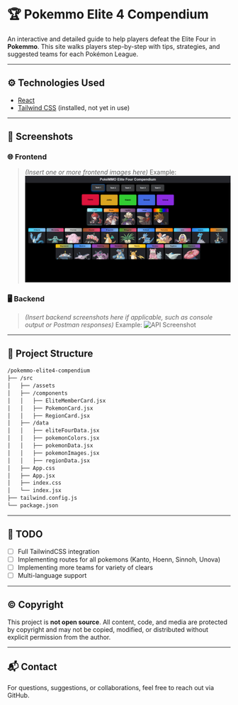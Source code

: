 # 🏆 Pokemmo Elite 4 Compendium

An interactive and detailed guide to help players defeat the Elite Four in **Pokemmo**.
This site walks players step-by-step with tips, strategies, and suggested teams for each Pokémon League.

---

## ⚙️ Technologies Used

* [React](https://reactjs.org/)
* [Tailwind CSS](https://tailwindcss.com/) (installed, not yet in use)

---

## 📸 Screenshots

### 🌐 Frontend

> *(Insert one or more frontend images here)*
> Example:
> ![Homepage Screenshot](./screenshots/frontend-home.png)

### 🖥️ Backend

> *(Insert backend screenshots here if applicable, such as console output or Postman responses)*
> Example:
> ![API Screenshot](./screenshots/backend-api.png)

---

## 📁 Project Structure

```bash
/pokemmo-elite4-compendium
├── /src
│   ├── /assets
│   ├── /components
│   │   ├── EliteMemberCard.jsx
│   │   ├── PokemonCard.jsx
│   │   ├── RegionCard.jsx
│   ├── /data
│   │   ├── eliteFourData.jsx
│   │   ├── pokemonColors.jsx
│   │   ├── pokemonData.jsx
│   │   ├── pokemonImages.jsx
│   │   ├── regionData.jsx
│   ├── App.css
│   ├── App.jsx
│   ├── index.css
│   └── index.jsx
├── tailwind.config.js
└── package.json
```

---

## 🔮 TODO

* [ ] Full TailwindCSS integration
* [ ] Implementing routes for all pokemons (Kanto, Hoenn, Sinnoh, Unova)
* [ ] Implementing more teams for variety of clears
* [ ] Multi-language support

---

## ©️ Copyright

This project is **not open source**.
All content, code, and media are protected by copyright and may not be copied, modified, or distributed without explicit permission from the author.

---

## 📬 Contact

For questions, suggestions, or collaborations, feel free to reach out via GitHub.

